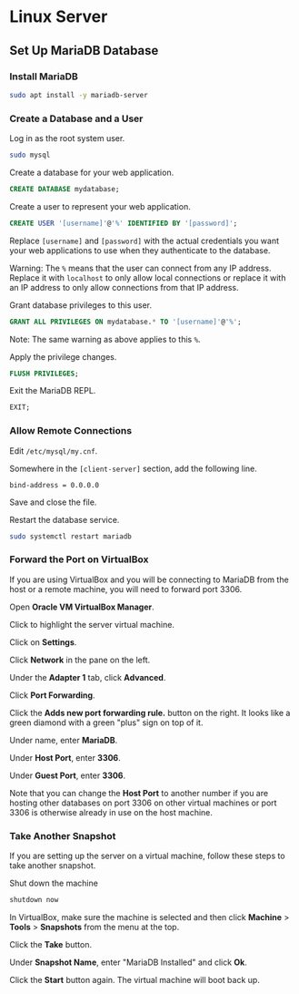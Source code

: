 # Linux Server

## Set Up MariaDB Database

### Install MariaDB

```sh
sudo apt install -y mariadb-server
```

### Create a Database and a User

Log in as the root system user.

```sh
sudo mysql
```

Create a database for your web application.

```sql
CREATE DATABASE mydatabase;
```

Create a user to represent your web application.

```sql
CREATE USER '[username]'@'%' IDENTIFIED BY '[password]';
```

Replace `[username]` and `[password]` with the actual credentials you want your
web applications to use when they authenticate to the database.

Warning: The `%` means that the user can connect from any IP address. Replace it
with `localhost` to only allow local connections or replace it with an IP
address to only allow connections from that IP address.

Grant database privileges to this user.

```sql
GRANT ALL PRIVILEGES ON mydatabase.* TO '[username]'@'%';
```

Note: The same warning as above applies to this `%`.

Apply the privilege changes.

```sql
FLUSH PRIVILEGES;
```

Exit the MariaDB REPL.

```sql
EXIT;
```

### Allow Remote Connections

Edit `/etc/mysql/my.cnf`.

Somewhere in the `[client-server]` section, add the following line.

```
bind-address = 0.0.0.0
```

Save and close the file.

Restart the database service.

```sh
sudo systemctl restart mariadb
```

### Forward the Port on VirtualBox

If you are using VirtualBox and you will be connecting to MariaDB from the host
or a remote machine, you will need to forward port 3306.

Open **Oracle VM VirtualBox Manager**.

Click to highlight the server virtual machine.

Click on **Settings**.

Click **Network** in the pane on the left.

Under the **Adapter 1** tab, click **Advanced**.

Click **Port Forwarding**.

Click the **Adds new port forwarding rule.** button on the right. It looks like
a green diamond with a green "plus" sign on top of it.

Under name, enter **MariaDB**.

Under **Host Port**, enter **3306**.

Under **Guest Port**, enter **3306**.

Note that you can change the **Host Port** to another number if you are hosting
other databases on port 3306 on other virtual machines or port 3306 is otherwise
already in use on the host machine.

### Take Another Snapshot

If you are setting up the server on a virtual machine, follow these steps to
take another snapshot.

Shut down the machine

```sh
shutdown now
```

In VirtualBox, make sure the machine is selected and then click **Machine** >
**Tools** > **Snapshots** from the menu at the top.

Click the **Take** button.

Under **Snapshot Name**, enter "MariaDB Installed" and click **Ok**.

Click the **Start** button again. The virtual machine will boot back up.

